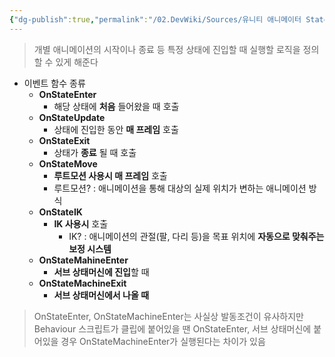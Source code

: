```yaml
---
{"dg-publish":true,"permalink":"/02.DevWiki/Sources/유니티 애니메이터 StateMachineBehaviour/","noteIcon":""}
---
```


> 개별 애니메이션의 시작이나 종료 등 특정 상태에 진입할 때 실행할 로직을 정의할 수 있게 해준다

- 이벤트 함수 종류
    - **OnStateEnter**
        - 해당 상태에 **처음** 들어왔을 때 호출
    - **OnStateUpdate**
        - 상태에 진입한 동안 **매 프레임** 호출
    - **OnStateExit**
        - 상태가 **종료** 될 때 호출
    - **OnStateMove**
        - **루트모션 사용시 매 프레임** 호출
        - 루트모션? : 애니메이션을 통해 대상의 실제 위치가 변하는 애니메이션 방식
    - **OnStateIK**
        - **IK 사용시** 호출
	        - IK? : 애니메이션의 관절(팔, 다리 등)을 목표 위치에 **자동으로 맞춰주는 보정 시스템**
    - **OnStateMahineEnter**
        - **서브 상태머신에 진입**할 때
    - **OnStateMachineExit**
        - **서브 상태머신에서 나올 때**

> OnStateEnter, OnStateMachineEnter는 사실상 발동조건이 유사하지만 Behaviour 스크립트가 클립에 붙어있을 땐 OnStateEnter, 서브 상태머신에 붙어있을 경우 OnStateMachineEnter가 실행된다는 차이가 있음